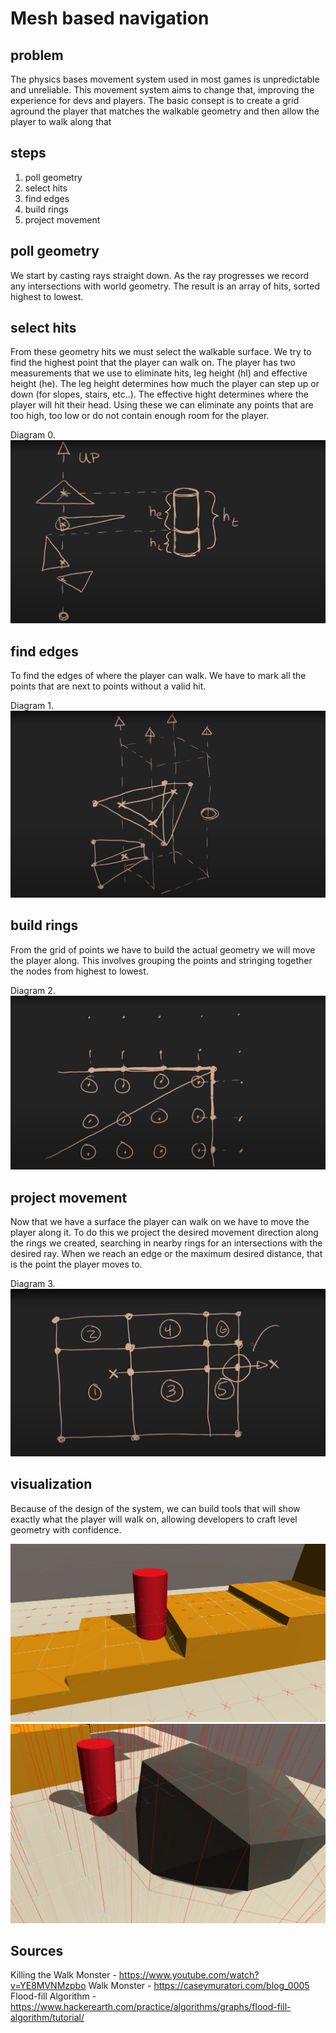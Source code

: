# Mesh based navigation

## problem

The physics bases movement system used in most games is unpredictable and unreliable.
This movement system aims to change that, improving the experience for devs and players.
The basic consept is to create a grid aground the player that matches the walkable geometry and then allow the player to walk along that


## steps
1. poll geometry
2. select hits
3. find edges
4. build rings
5. project movement

## poll geometry

We start by casting rays straight down. As the ray progresses we record any intersections with world geometry.
The result is an array of hits, sorted highest to lowest.

## select hits

From these geometry hits we must select the walkable surface. We try to find the highest point that the player can walk on. 
The player has two measurements that we use to eliminate hits, leg height (hl) and effective height (he). The leg height determines how much the player can step up or down (for slopes, stairs, etc..). The effective hight determines where the player will hit their head.
Using these we can eliminate any points that are too high, too low or do not contain enough room for the player. 

Diagram 0.
![](img/img-0.png)

## find edges

To find the edges of where the player can walk. We have to mark all the points that are next to points without a valid hit. 

Diagram 1.
![](img/img-1.png)

## build rings

From the grid of points we have to build the actual geometry we will move the player along. This involves grouping the points and stringing together the nodes from highest to lowest.

Diagram 2.
![](img/img-2.png)

## project movement

Now that we have a surface the player can walk on we have to move the player along it. To do this we project the desired movement direction along the rings we created, searching in nearby rings for an intersections with the desired ray. When we reach an edge or the maximum desired distance, that is the point the player moves to. 

Diagram 3.
![](img/img-3.png)

## visualization 

Because of the design of the system, we can build tools that will show exactly what the player will walk on, allowing developers to craft level geometry with confidence. 

![](img/img-4.png)
![](img/img-5.png)


## Sources

Killing the Walk Monster - https://www.youtube.com/watch?v=YE8MVNMzpbo
Walk Monster - https://caseymuratori.com/blog_0005
Flood-fill Algorithm - https://www.hackerearth.com/practice/algorithms/graphs/flood-fill-algorithm/tutorial/
